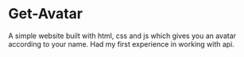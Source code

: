# Get-Avatar
A simple website built with html, css and js which gives you an avatar according to  your name. Had my first experience in working with api.
